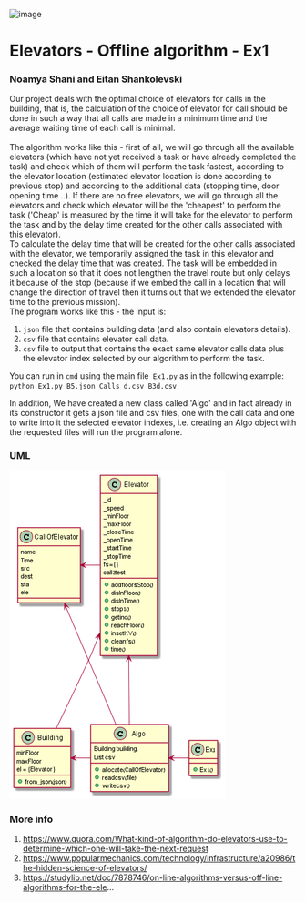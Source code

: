 ![image](https://user-images.githubusercontent.com/77248387/142631053-3bf17728-6abc-4fa3-83b3-c1ab61931656.png)

# Elevators - Offline algorithm - Ex1
### Noamya Shani and Eitan Shankolevski

Our project deals with the optimal choice of elevators for calls in the building, that is, the calculation of the choice of elevator for call should be done in such a way that all calls are made in a minimum time and the average waiting time of each call is minimal.<br><br>
The algorithm works like this - first of all, we will go through all the available elevators (which have not yet received a task or have already completed the task) and check which of them will perform the task fastest, according to the elevator location (estimated elevator location is done according to previous stop) and according to the additional data (stopping time, door opening time ..). If there are no free elevators, we will go through all the elevators and check which elevator will be the 'cheapest' to perform the task ('Cheap' is measured by the time it will take for the elevator to perform the task and by the delay time created for the other calls associated with this elevator).<br>
To calculate the delay time that will be created for the other calls associated with the elevator, we temporarily assigned the task in this elevator and checked the delay time that was created. The task will be embedded in such a location so that it does not lengthen the travel route but only delays it because of the stop (because if we embed the call in a location that will change the direction of travel then it turns out that we extended the elevator time to the previous mission).<br>
The program works like this - the input is:
1. `json` file that contains building data (and also contain elevators details). 
2. `csv` file that contains elevator call data.
3. `csv` file to output that contains the exact same elevator calls data plus the elevator index selected by our algorithm to perform the task.<br>

You can run in `cmd` using the main file` Ex1.py` as in the following example:
`python Ex1.py B5.json Calls_d.csv B3d.csv`

In addition, We have created a new class called 'Algo' and in fact already in its constructor it gets a json file and csv files, one with the call data and one to write into it the selected elevator indexes, i.e. creating an Algo object with the requested files will run the program alone.

### UML
![img.png](img.png)

### More info 
1. https://www.quora.com/What-kind-of-algorithm-do-elevators-use-to-determine-which-one-will-take-the-next-request
2. https://www.popularmechanics.com/technology/infrastructure/a20986/the-hidden-science-of-elevators/
3. https://studylib.net/doc/7878746/on-line-algorithms-versus-off-line-algorithms-for-the-ele...
